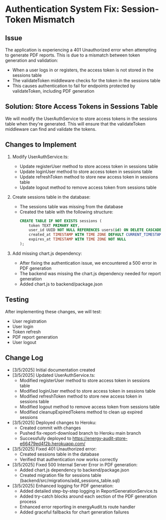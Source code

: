 # Authentication System Fix: Session-Token Mismatch

## Issue

The application is experiencing a 401 Unauthorized error when attempting to generate PDF reports. This is due to a mismatch between token generation and validation:

- When a user logs in or registers, the access token is not stored in the sessions table
- The validateToken middleware checks for the token in the sessions table
- This causes authentication to fail for endpoints protected by validateToken, including PDF generation

## Solution: Store Access Tokens in Sessions Table

We will modify the UserAuthService to store access tokens in the sessions table when they're generated. This will ensure that the validateToken middleware can find and validate the tokens.

## Changes to Implement

1. Modify UserAuthService.ts:
   - Update registerUser method to store access token in sessions table
   - Update loginUser method to store access token in sessions table
   - Update refreshToken method to store new access token in sessions table
   - Update logout method to remove access token from sessions table

2. Create sessions table in the database:
   - The sessions table was missing from the database
   - Created the table with the following structure:
     ```sql
     CREATE TABLE IF NOT EXISTS sessions (
         token TEXT PRIMARY KEY,
         user_id UUID NOT NULL REFERENCES users(id) ON DELETE CASCADE,
         created_at TIMESTAMP WITH TIME ZONE DEFAULT CURRENT_TIMESTAMP,
         expires_at TIMESTAMP WITH TIME ZONE NOT NULL
     );
     ```

3. Add missing chart.js dependency:
   - After fixing the authentication issue, we encountered a 500 error in PDF generation
   - The backend was missing the chart.js dependency needed for report generation
   - Added chart.js to backend/package.json

## Testing

After implementing these changes, we will test:
- User registration
- User login
- Token refresh
- PDF report generation
- User logout

## Change Log

- [3/5/2025] Initial documentation created
- [3/5/2025] Updated UserAuthService.ts:
  - Modified registerUser method to store access token in sessions table
  - Modified loginUser method to store access token in sessions table
  - Modified refreshToken method to store new access token in sessions table
  - Modified logout method to remove access token from sessions table
  - Modified cleanupExpiredTokens method to clean up expired sessions
- [3/5/2025] Deployed changes to Heroku:
  - Created commit with changes
  - Pushed fix-report-download branch to Heroku main branch
  - Successfully deployed to https://energy-audit-store-e66479ed4f2b.herokuapp.com/
- [3/5/2025] Fixed 401 Unauthorized error:
  - Created sessions table in the database
  - Verified that authentication now works correctly
- [3/5/2025] Fixed 500 Internal Server Error in PDF generation:
  - Added chart.js dependency to backend/package.json
  - Created migration file for sessions table (backend/src/migrations/add_sessions_table.sql)
- [3/5/2025] Enhanced logging for PDF generation:
  - Added detailed step-by-step logging in ReportGenerationService.ts
  - Added try-catch blocks around each section of the PDF generation process
  - Enhanced error reporting in energyAudit.ts route handler
  - Added graceful fallbacks for chart generation failures

